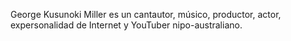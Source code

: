 George Kusunoki Miller es un cantautor, músico, productor, actor, expersonalidad de Internet y YouTuber nipo-australiano.